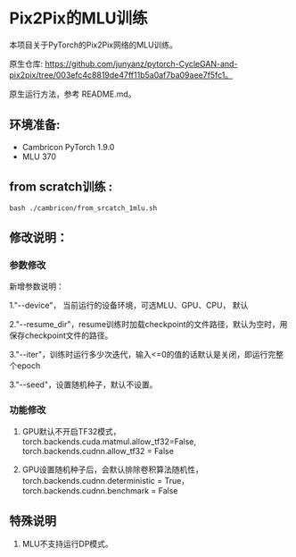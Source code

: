 # Pix2Pix的MLU训练

  本项目关于PyTorch的Pix2Pix网络的MLU训练。

  原生仓库: https://github.com/junyanz/pytorch-CycleGAN-and-pix2pix/tree/003efc4c8819de47ff11b5a0af7ba09aee7f5fc1。

  原生运行方法，参考 README.md。


## 环境准备:

- Cambricon PyTorch 1.9.0
- MLU 370

## from scratch训练 :
```
bash ./cambricon/from_srcatch_1mlu.sh
```

## 修改说明：

### 参数修改

新增参数说明：

1."--device"， 当前运行的设备环境，可选MLU、GPU、CPU， 默认

2."--resume_dir"，resume训练时加载checkpoint的文件路径，默认为空时，用保存checkpoint文件的路径。

3."--iter"，训练时运行多少次迭代，输入<=0的值的话默认是关闭，即运行完整个epoch

3."--seed"，设置随机种子，默认不设置。


### 功能修改

1. GPU默认不开启TF32模式，torch.backends.cuda.matmul.allow_tf32=False, torch.backends.cudnn.allow_tf32 = False

2. GPU设置随机种子后，会默认排除卷积算法随机性，torch.backends.cudnn.deterministic = True，torch.backends.cudnn.benchmark = False


## 特殊说明

1. MLU不支持运行DP模式。
